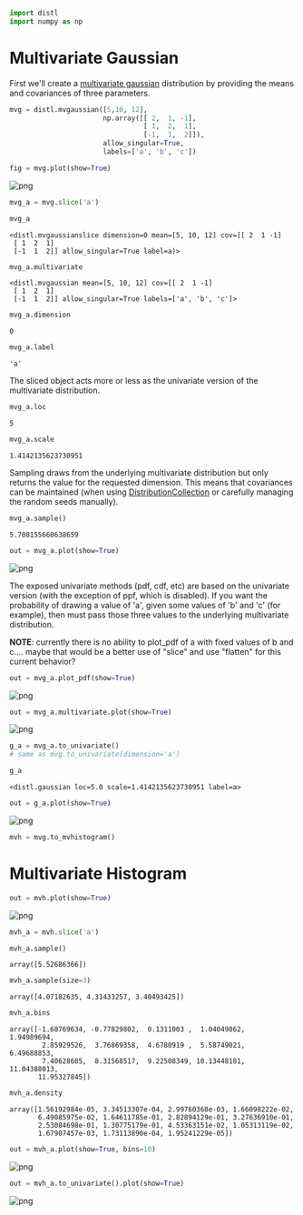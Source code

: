 ```python
import distl
import numpy as np
```

# Multivariate Gaussian

First we'll create a [multivariate gaussian](../api/MVGaussian.md) distribution by providing the means and covariances of three parameters.


```python
mvg = distl.mvgaussian([5,10, 12], 
                       np.array([[ 2,  1, -1], 
                                 [ 1,  2,  1], 
                                 [-1,  1,  2]]),
                       allow_singular=True,
                       labels=['a', 'b', 'c'])
```


```python
fig = mvg.plot(show=True)
```


![png](multivariate_slice_files/multivariate_slice_4_0.png)



```python
mvg_a = mvg.slice('a')
```


```python
mvg_a
```




    <distl.mvgaussianslice dimension=0 mean=[5, 10, 12] cov=[[ 2  1 -1]
     [ 1  2  1]
     [-1  1  2]] allow_singular=True label=a)>




```python
mvg_a.multivariate
```




    <distl.mvgaussian mean=[5, 10, 12] cov=[[ 2  1 -1]
     [ 1  2  1]
     [-1  1  2]] allow_singular=True labels=['a', 'b', 'c']>




```python
mvg_a.dimension
```




    0




```python
mvg_a.label
```




    'a'



The sliced object acts more or less as the univariate version of the multivariate distribution.


```python
mvg_a.loc
```




    5




```python
mvg_a.scale
```




    1.4142135623730951



Sampling draws from the underlying multivariate distribution but only returns the value for the requested dimension.  This means that covariances can be maintained (when using [DistributionCollection](collections.md) or carefully managing the random seeds manually).


```python
mvg_a.sample()
```




    5.708155660638659




```python
out = mvg_a.plot(show=True)
```


![png](multivariate_slice_files/multivariate_slice_15_0.png)


The exposed univariate methods (pdf, cdf, etc) are based on the univariate version (with the exception of ppf, which is disabled).  If you want the probability of drawing a value of 'a', given some values of 'b' and 'c' (for example), then must pass those three values to the underlying multivariate distribution.

**NOTE**: currently there is no ability to plot_pdf of a with fixed values of b and c.... maybe that would be a better use of "slice" and use "flatten" for this current behavior?


```python
out = mvg_a.plot_pdf(show=True)
```


![png](multivariate_slice_files/multivariate_slice_17_0.png)



```python
out = mvg_a.multivariate.plot(show=True)
```


![png](multivariate_slice_files/multivariate_slice_18_0.png)



```python
g_a = mvg_a.to_univariate()
# same as mvg.to_univariate(dimension='a')
```


```python
g_a
```




    <distl.gaussian loc=5.0 scale=1.4142135623730951 label=a>




```python
out = g_a.plot(show=True)
```


![png](multivariate_slice_files/multivariate_slice_21_0.png)



```python
mvh = mvg.to_mvhistogram()
```

# Multivariate Histogram


```python
out = mvh.plot(show=True)
```


![png](multivariate_slice_files/multivariate_slice_24_0.png)



```python
mvh_a = mvh.slice('a')
```


```python
mvh_a.sample()
```




    array([5.52686366])




```python
mvh_a.sample(size=3)
```




    array([4.07182635, 4.31433257, 3.40493425])




```python
mvh_a.bins
```




    array([-1.68769634, -0.77829802,  0.1311003 ,  1.04049862,  1.94989694,
            2.85929526,  3.76869358,  4.6780919 ,  5.58749021,  6.49688853,
            7.40628685,  8.31568517,  9.22508349, 10.13448181, 11.04388013,
           11.95327845])




```python
mvh_a.density
```




    array([1.56192984e-05, 3.34513307e-04, 2.99760368e-03, 1.66098222e-02,
           6.49085975e-02, 1.64611785e-01, 2.82894129e-01, 3.27636910e-01,
           2.53084698e-01, 1.30775179e-01, 4.53363151e-02, 1.05313119e-02,
           1.67907457e-03, 1.73113890e-04, 1.95241229e-05])




```python
out = mvh_a.plot(show=True, bins=10)
```


![png](multivariate_slice_files/multivariate_slice_30_0.png)



```python
out = mvh_a.to_univariate().plot(show=True)
```


![png](multivariate_slice_files/multivariate_slice_31_0.png)

